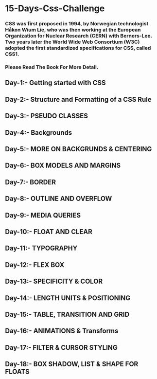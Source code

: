 # 15-Days-Css-Challenge

### CSS was first proposed in 1994, by Norwegian technologist Håkon Wium Lie, who was then working at the European Organization for Nuclear Research (CERN) with Berners-Lee. Two years later the World Wide Web Consortium (W3C) adopted the first standardized specifications for CSS, called CSS1.

### Please Read The Book For More Detail.

## Day-1:- Getting started with CSS

## Day-2:- Structure and Formatting of a CSS Rule

## Day-3:- PSEUDO CLASSES

## Day-4:- Backgrounds

## Day-5:- MORE ON BACKGRUNDS & CENTERING

## Day-6:- BOX MODELS AND MARGINS

## Day-7:- BORDER

## Day-8:- OUTLINE AND OVERFLOW

## Day-9:- MEDIA QUERIES

## Day-10:- FLOAT AND CLEAR

## Day-11:- TYPOGRAPHY

## Day-12:- FLEX BOX

## Day-13:- SPECIFICITY & COLOR

## Day-14:- LENGTH UNITS & POSITIONING

## Day-15:- TABLE, TRANSITION AND GRID

## Day-16:- ANIMATIONS & Transforms

## Day-17:- FILTER & CURSOR STYLING

## Day-18:- BOX SHADOW, LIST & SHAPE FOR FLOATS
